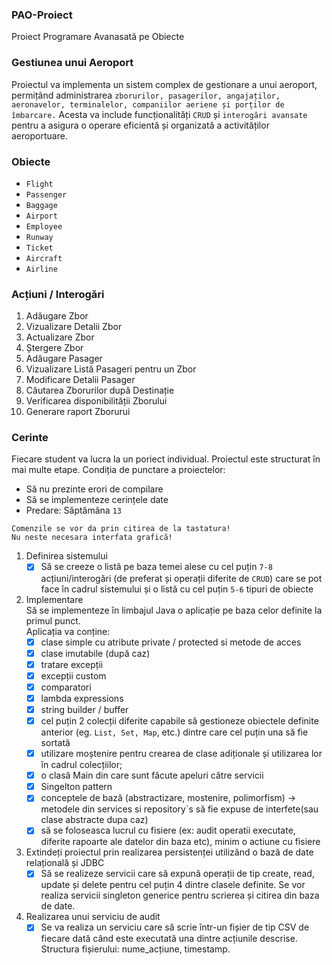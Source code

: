 ### PAO-Proiect
Proiect Programare Avanasată pe Obiecte

### Gestiunea unui Aeroport
Proiectul va implementa un sistem complex de gestionare a
unui aeroport, permițând administrarea
`zborurilor, pasagerilor, angajaților, aeronavelor, terminalelor, companiilor aeriene și porților de îmbarcare.`
Acesta va include funcționalități `CRUD` și `interogări avansate` pentru a asigura o operare eficientă și organizată a activităților aeroportuare.

### Obiecte
- `Flight`
- `Passenger`
- `Baggage`
- `Airport`
- `Employee`
- `Runway`
- `Ticket`
- `Aircraft`
- `Airline`

### Acțiuni / Interogări
1. Adăugare Zbor
2. Vizualizare Detalii Zbor
3. Actualizare Zbor
4. Ștergere Zbor
5. Adăugare Pasager
6. Vizualizare Listă Pasageri pentru un Zbor
7. Modificare Detalii Pasager
8. Căutarea Zborurilor după Destinație
9. Verificarea disponibilității Zborului
10. Generare raport Zborurui

### Cerinte
Fiecare student va lucra la un poriect individual. Proiectul este structurat în mai multe etape.
Condiția de punctare a proiectelor:

* Să nu prezinte erori de compilare
* Să se implementeze cerințele date
* Predare: Săptămâna `13`

`Comenzile se vor da prin citirea de la tastatura!` <br>
`Nu neste necesara interfata grafică!`

1. Definirea sistemului
    - [x] Să se creeze o listă pe baza temei alese cu cel puțin `7-8` acțiuni/interogări (de preferat și operații diferite de `CRUD`)
      care se pot face în cadrul sistemului și o listă cu cel puțin `5-6` tipuri de obiecte

2. Implementare <br>
   Să se implementeze în limbajul Java o aplicație pe baza celor definite la primul punct. <br>
   Aplicația va conține:
    - [x] clase simple cu atribute private / protected si metode de acces
    - [x] clase imutabile (după caz)
    - [x] tratare excepții
    - [x] excepții custom
    - [x] comparatori
    - [x] lambda expressions
    - [x] string builder / buffer
    - [x] cel puțin 2 colecții diferite capabile să gestioneze obiectele definite anterior (eg. `List, Set, Map`, etc.)
      dintre care cel puțin una să fie sortată
    - [x] utilizare moștenire pentru crearea de clase adiționale și utilizarea lor în cadrul colecțiilor;
    - [x] o clasă Main din care sunt făcute apeluri către servicii
    - [x] Singelton pattern
    - [x] conceptele de bază (abstractizare, mostenire, polimorfism) -> metodele din services si repository`s să fie expuse de interfete(sau clase abstracte dupa caz)
    - [x] să se foloseasca lucrul cu fisiere (ex: audit operatii executate, diferite rapoarte ale datelor din baza etc), 
   minim o actiune cu fisiere
3. Extindeți proiectul prin realizarea persistenței utilizând o bază de date relațională și JDBC
    - [x] Să se realizeze servicii care să expună operații de tip create, read, update și delete pentru cel puțin 4
      dintre clasele definite. Se vor realiza servicii singleton generice pentru scrierea și citirea din baza de date.

4. Realizarea unui serviciu de audit
    - [x] Se va realiza un serviciu care să scrie într-un fișier de tip CSV de fiecare dată când este
      executată una dintre acțiunile descrise. Structura fișierului: nume_acțiune, timestamp.